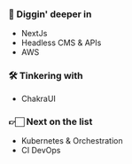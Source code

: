 ### 🔭 Diggin' deeper in
- NextJs
- Headless CMS & APIs
- AWS

### 🛠 Tinkering with
- ChakraUI

### 👉🏻 Next on the list
- Kubernetes & Orchestration
- CI DevOps

<!--
**jeeltuss/jeeltuss** is a ✨ _special_ ✨ repository because its `README.md` (this file) appears on your GitHub profile.

Here are some ideas to get you started:

- 🔭 I’m currently working on ...
- 🌱 I’m currently learning ...
- 👯 I’m looking to collaborate on ...
- 🤔 I’m looking for help with ...
- 💬 Ask me about ...
- 📫 How to reach me: ...
- 😄 Pronouns: ...
- ⚡ Fun fact: ...
-->
